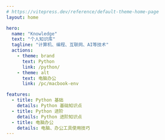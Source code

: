 ```yaml
---
# https://vitepress.dev/reference/default-theme-home-page
layout: home

hero:
  name: "Knowledge"
  text: "个人知识库"
  tagline: "计算机、编程、互联网、AI等技术"
  actions:
    - theme: brand
      text: Python
      link: /python/
    - theme: alt
      text: 电脑办公
      link: /pc/macbook-env

features:
  - title: Python 基础
    details: Python 基础知识点
  - title: Python 进阶
    details: Python 进阶知识点
  - title: 电脑办公
    details: 电脑、办公工具使用技巧
---
```


